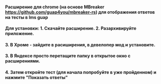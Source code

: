 #### Расширение для chrome (на основе MBreaker https://github.com/guap4you/mbreaker-rs) для отображения ответов на тесты в lms guap

#### Для установки: 1. Скачайте расширение. 2. Разархивируйте приложение.

#### 3. В Хроме - зайдите в расиширения, в девелопер мод и установите.

#### 3. В Яндексе просто перетащите папку в открытое окно с расширениями.

#### 4. Затем откройте тест (для начала попробуйте в уже пройденном) и нажмите "Показать ответы"
